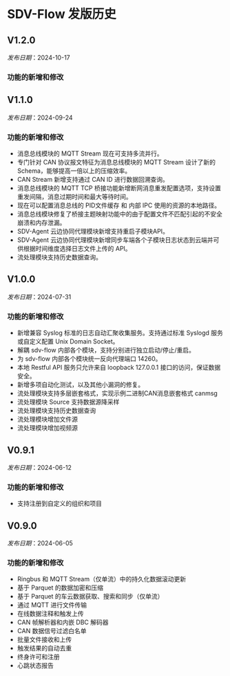 # SDV-Flow 发版历史

## V1.2.0

_发布日期_：2024-10-17

### 功能的新增和修改


## V1.1.0

_发布日期_：2024-09-24

### 功能的新增和修改

- 消息总线模块的 MQTT Stream 现在可支持多流并行。
- 专门针对 CAN 协议报文特征为消息总线模块的 MQTT Stream 设计了新的 Schema，能够提高一倍以上的压缩效率。
- CAN Stream 新增支持通过 CAN ID 进行数据回溯查询。 
- 消息总线模块的 MQTT TCP 桥接功能新增断网消息重发配置选项，支持设置重发间隔，消息过期时间和最大等待时间。
- 现在可以配置消息总线的 PID文件缓存 和 内部 IPC 使用的资源的本地路径。
- 消息总线模块修复了桥接主题映射功能中的由于配置文件不匹配引起的不安全崩溃和内存泄漏。
- SDV-Agent 云边协同代理模块新增支持重启子模块API。
- SDV-Agent 云边协同代理模块新增同步车端各个子模块日志状态到云端并可供根据时间维度选择日志文件上传的 API。
- 流处理模块支持历史数据查询。

## V1.0.0

_发布日期_：2024-07-31

### 功能的新增和修改

- 新增兼容 Syslog 标准的日志自动汇聚收集服务。支持通过标准 Syslogd 服务或自定义配置 Unix Domain Socket。
- 解耦 sdv-flow 内部各个模块，支持分别进行独立启动/停止/重启。
- 为 sdv-flow 内部各个模块统一反向代理端口 14260。
- 本地 Restful API 服务只允许来自 loopback 127.0.0.1 接口的访问，保证数据安全。
- 新增多项自动化测试，以及其他小漏洞的修复。
- 流处理模块支持多层嵌套格式，实现示例二进制CAN消息嵌套格式 canmsg
- 流处理模块 Source 支持数据源降采样
- 流处理模块支持历史数据查询
- 流处理模块增加文件源
- 流处理模块增加视频源

## V0.9.1

_发布日期_：2024-06-12

### 功能的新增和修改

- 支持注册到自定义的组织和项目

## V0.9.0

_发布日期_：2024-06-05

### 功能的新增和修改

- Ringbus 和 MQTT Stream（仅单流）中的持久化数据滚动更新
- 基于 Parquet 的数据加密和压缩
- 基于 Parquet 的车云数据获取、搜索和同步（仅单流）
- 通过 MQTT 进行文件传输
- 在线数据注释和触发上传
- CAN 帧解析器和内嵌 DBC 解码器
- CAN 数据信号过滤白名单
- 批量文件接收和上传
- 触发结果的自动去重
- 终身许可和注册
- 心跳状态报告
